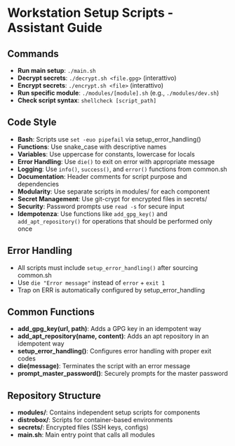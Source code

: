 # Workstation Setup Scripts - Assistant Guide

## Commands
- **Run main setup**: `./main.sh`
- **Decrypt secrets**: `./decrypt.sh <file.gpg>` (interattivo)
- **Encrypt secrets**: `./encrypt.sh <file>` (interattivo)
- **Run specific module**: `./modules/[module].sh` (e.g., `./modules/dev.sh`)
- **Check script syntax**: `shellcheck [script_path]`

## Code Style
- **Bash**: Scripts use `set -euo pipefail` via setup_error_handling()
- **Functions**: Use snake_case with descriptive names
- **Variables**: Use uppercase for constants, lowercase for locals
- **Error Handling**: Use `die()` to exit on error with appropriate message
- **Logging**: Use `info()`, `success()`, and `error()` functions from common.sh
- **Documentation**: Header comments for script purpose and dependencies
- **Modularity**: Use separate scripts in modules/ for each component
- **Secret Management**: Use git-crypt for encrypted files in secrets/
- **Security**: Password prompts use `read -s` for secure input
- **Idempotenza**: Use functions like `add_gpg_key()` and `add_apt_repository()` for operations that should be performed only once

## Error Handling
- All scripts must include `setup_error_handling()` after sourcing common.sh
- Use `die "Error message"` instead of `error` + `exit 1`
- Trap on ERR is automatically configured by setup_error_handling

## Common Functions
- **add_gpg_key(url, path)**: Adds a GPG key in an idempotent way
- **add_apt_repository(name, content)**: Adds an apt repository in an idempotent way
- **setup_error_handling()**: Configures error handling with proper exit codes
- **die(message)**: Terminates the script with an error message
- **prompt_master_password()**: Securely prompts for the master password

## Repository Structure
- **modules/**: Contains independent setup scripts for components
- **distrobox/**: Scripts for container-based environments
- **secrets/**: Encrypted files (SSH keys, configs)
- **main.sh**: Main entry point that calls all modules